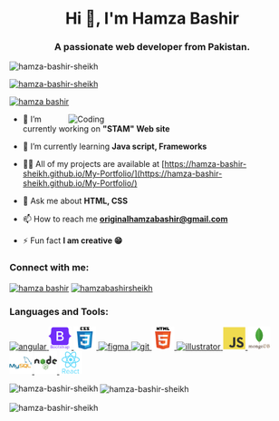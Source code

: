 <h1 align="center">Hi 👋, I'm Hamza Bashir</h1>
<h3 align="center">A passionate web developer from Pakistan.</h3>

<p align="left"> <img src="https://komarev.com/ghpvc/?username=hamza-bashir-sheikh&label=Profile%20views&color=0e75b6&style=flat" alt="hamza-bashir-sheikh" /> </p>

<p align="left"> <a href="https://github.com/ryo-ma/github-profile-trophy"><img src="https://github-profile-trophy.vercel.app/?username=hamza-bashir-sheikh" alt="hamza-bashir-sheikh" /></a> </p>

<p align="left"> <a href="https://twitter.com/hamza bashir" target="blank"><img src="https://img.shields.io/twitter/follow/hamza bashir?logo=twitter&style=for-the-badge" alt="hamza bashir" /></a> </p>

<img align="right" alt="Coding" width="400" src="https://agencypartner.com/wp-content/uploads/2022/05/91382-web-development.gif"/>

- 🔭 I’m currently working on **"STAM" Web site**

- 🌱 I’m currently learning **Java script, Frameworks**

- 👨‍💻 All of my projects are available at [https://hamza-bashir-sheikh.github.io/My-Portfolio/](https://hamza-bashir-sheikh.github.io/My-Portfolio/)

- 💬 Ask me about **HTML, CSS**

- 📫 How to reach me **originalhamzabashir@gmail.com**

- ⚡ Fun fact **I am creative 😁**

<h3 align="left">Connect with me:</h3>
<p align="left">
<a href="https://twitter.com/hamza bashir" target="blank"><img align="center" src="https://raw.githubusercontent.com/rahuldkjain/github-profile-readme-generator/master/src/images/icons/Social/twitter.svg" alt="hamza bashir" height="30" width="40" /></a>
<a href="https://linkedin.com/in/hamzabashirsheikh" target="blank"><img align="center" src="https://raw.githubusercontent.com/rahuldkjain/github-profile-readme-generator/master/src/images/icons/Social/linked-in-alt.svg" alt="hamzabashirsheikh" height="30" width="40" /></a>
</p>

<h3 align="left">Languages and Tools:</h3>
<p align="left"> <a href="https://angular.io" target="_blank" rel="noreferrer"> <img src="https://angular.io/assets/images/logos/angular/angular.svg" alt="angular" width="40" height="40"/> </a> <a href="https://getbootstrap.com" target="_blank" rel="noreferrer"> <img src="https://raw.githubusercontent.com/devicons/devicon/master/icons/bootstrap/bootstrap-plain-wordmark.svg" alt="bootstrap" width="40" height="40"/> </a> <a href="https://www.w3schools.com/css/" target="_blank" rel="noreferrer"> <img src="https://raw.githubusercontent.com/devicons/devicon/master/icons/css3/css3-original-wordmark.svg" alt="css3" width="40" height="40"/> </a> <a href="https://www.figma.com/" target="_blank" rel="noreferrer"> <img src="https://www.vectorlogo.zone/logos/figma/figma-icon.svg" alt="figma" width="40" height="40"/> </a> <a href="https://git-scm.com/" target="_blank" rel="noreferrer"> <img src="https://www.vectorlogo.zone/logos/git-scm/git-scm-icon.svg" alt="git" width="40" height="40"/> </a> <a href="https://www.w3.org/html/" target="_blank" rel="noreferrer"> <img src="https://raw.githubusercontent.com/devicons/devicon/master/icons/html5/html5-original-wordmark.svg" alt="html5" width="40" height="40"/> </a> <a href="https://www.adobe.com/in/products/illustrator.html" target="_blank" rel="noreferrer"> <img src="https://www.vectorlogo.zone/logos/adobe_illustrator/adobe_illustrator-icon.svg" alt="illustrator" width="40" height="40"/> </a> <a href="https://developer.mozilla.org/en-US/docs/Web/JavaScript" target="_blank" rel="noreferrer"> <img src="https://raw.githubusercontent.com/devicons/devicon/master/icons/javascript/javascript-original.svg" alt="javascript" width="40" height="40"/> </a> <a href="https://www.mongodb.com/" target="_blank" rel="noreferrer"> <img src="https://raw.githubusercontent.com/devicons/devicon/master/icons/mongodb/mongodb-original-wordmark.svg" alt="mongodb" width="40" height="40"/> </a> <a href="https://www.mysql.com/" target="_blank" rel="noreferrer"> <img src="https://raw.githubusercontent.com/devicons/devicon/master/icons/mysql/mysql-original-wordmark.svg" alt="mysql" width="40" height="40"/> </a> <a href="https://nodejs.org" target="_blank" rel="noreferrer"> <img src="https://raw.githubusercontent.com/devicons/devicon/master/icons/nodejs/nodejs-original-wordmark.svg" alt="nodejs" width="40" height="40"/> </a> <a href="https://reactjs.org/" target="_blank" rel="noreferrer"> <img src="https://raw.githubusercontent.com/devicons/devicon/master/icons/react/react-original-wordmark.svg" alt="react" width="40" height="40"/> </a> </p>

<p><img align="left" src="https://github-readme-stats.vercel.app/api/top-langs?username=hamza-bashir-sheikh&show_icons=true&locale=en&layout=compact" alt="hamza-bashir-sheikh" /></p>

<p>&nbsp;<img align="center" src="https://github-readme-stats.vercel.app/api?username=hamza-bashir-sheikh&show_icons=true&locale=en" alt="hamza-bashir-sheikh" /></p>

<p><img align="center" src="https://github-readme-streak-stats.herokuapp.com/?user=hamza-bashir-sheikh&" alt="hamza-bashir-sheikh" /></p>
